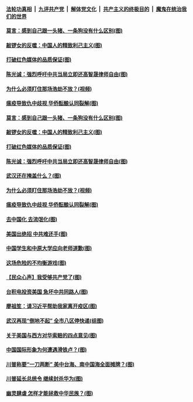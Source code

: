 ####  [法轮功真相](../../../../basic/blob/master/README.md?t=05181501) &nbsp;|&nbsp; [九评共产党](../../../../9ping.md/blob/master/README.md?t=05181501) &nbsp;|&nbsp; [解体党文化](../../../../jtdwh.md/blob/master/README.md?t=05181501)  &nbsp;|&nbsp; [共产主义的终极目的](../../../../gczydzjmd.md/blob/master/README.md?t=05181501) &nbsp;|&nbsp; [魔鬼在统治我们的世界](../../../../mgztzwmdsj.md/blob/master/README.md?t=05181501) 

#### [莫言：感到自己跟一头猪、一条狗没有什么区别(图)](../pages/p4/933579.md?t=05181501) 

#### [敲锣女的反噬：中国人的精致利己主义(图)](../pages/p4/933587.md?t=05181501) 

#### [打破红色媒体的品质保证(图)](../pages/p4/933584.md?t=05181501) 

#### [陈光诚：强烈呼吁中共当局立即还高智晟律师自由(图)](../pages/p4/933576.md?t=05181501) 

#### [为什么必须盯住那场浩劫不放？(视频)](../pages/p4/933577.md?t=05181501) 

#### [瘟疫导致仇中歧视 华侨酝酿认同裂解(图)](../pages/p4/933495.md?t=05181501) 

#### [莫言：感到自己跟一头猪、一条狗没有什么区别(图)](../pages/p4/933579.md?t=05181501) 

#### [敲锣女的反噬：中国人的精致利己主义(图)](../pages/p4/933587.md?t=05181501) 

#### [打破红色媒体的品质保证(图)](../pages/p4/933584.md?t=05181501) 

#### [陈光诚：强烈呼吁中共当局立即还高智晟律师自由(图)](../pages/p4/933576.md?t=05181501) 

#### [武汉还在掩盖什么？(图)](../pages/p4/933581.md?t=05181501) 

#### [为什么必须盯住那场浩劫不放？(视频)](../pages/p4/933577.md?t=05181501) 

#### [瘟疫导致仇中歧视 华侨酝酿认同裂解(图)](../pages/p4/933495.md?t=05181501) 

#### [去中国化 去流氓化(图)](../pages/p4/933501.md?t=05181501) 

#### [美国出绝招 中共难还手(图)](../pages/p4/933489.md?t=05181501) 

#### [中国学生和中原大学应向老师道歉(图)](../pages/p4/933488.md?t=05181501) 

#### [这场危险的不均衡游戏(图)](../pages/p4/933484.md?t=05181501) 

#### [【民众心声】我受够共产党了(图)](../pages/p4/933339.md?t=05181501) 

#### [台积电投资美国 急坏中共同路人(图)](../pages/p4/933406.md?t=05181501) 

#### [廖祖笙：请习近平帮助我家离开疫区(图)](../pages/p4/933426.md?t=05181501) 

#### [武汉再现“倒地不起” 全市八区停快递(组图)](../pages/p4/933408.md?t=05181501) 

#### [关于美国与西方对华索赔的四点意见(图)](../pages/p4/933407.md?t=05181501) 

#### [中国国际形象为何遭遇滑铁卢？(图)](../pages/p4/933405.md?t=05181501) 

#### [川普称要“一刀两断” 美中台海、南中国海全面摊牌？(图)](../pages/p4/933400.md?t=05181501) 

#### [川普延长总统令 继续封杀华为(图)](../pages/p4/933403.md?t=05181501) 

#### [幽灵肆虐 怎样才能拯救中华民族？(图)](../pages/p4/933380.md?t=05181501) 

